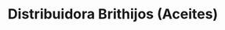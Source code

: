 ---
title: "Distribuidora Brithijos (Aceites)"
url: /caracas/distribuidora-brithijos-aceites/
shop: Autoteile
---